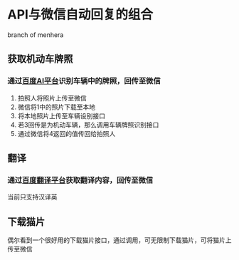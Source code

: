 # API与微信自动回复的组合
branch of menhera
## 获取机动车牌照
### 通过[百度AI平台](www.ai.baidu.com)识别车辆中的牌照，回传至微信
1.  拍照人将照片上传至微信
2.  微信将1中的照片下载至本地
3.  将本地照片上传至车辆设别接口
4.  若3回传是为机动车辆，那么调用车辆牌照识别接口
5.  通过微信将4返回的值传回给拍照人

## 翻译
### 通过[百度翻译平台](api.fanyi.baidu.com)获取翻译内容，回传至微信
当前只支持汉译英

## 下载猫片
偶尔看到一个很好用的下载猫片接口，通过调用，可无限制下载猫片，可将猫片上传至微信
